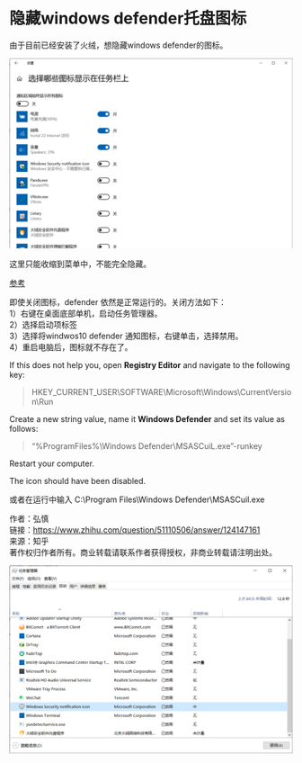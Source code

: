 # 隐藏windows defender托盘图标
由于目前已经安装了火绒，想隐藏windows defender的图标。

![](_v_images/20210213185018709_3600.png)

这里只能收缩到菜单中，不能完全隐藏。

[参考](https://answers.microsoft.com/zh-hans/windows/forum/all/windows-defender/1d51723e-b80c-48aa-8992-a88a79527089#:~:text=如果是这样，您可以,后的开关即可。)

即使关闭图标，defender 依然是正常运行的。关闭方法如下：  
1）右键在桌面底部单机，启动任务管理器。  
2）选择启动项标签  
3）选择将windwos10 defender 通知图标，右键单击，选择禁用。  
4）重启电脑后，图标就不存在了。  
  

If this does not help you, open **Registry Editor** and navigate to the following key:

> HKEY\_CURRENT\_USER\\SOFTWARE\\Microsoft\\Windows\\CurrentVersion\\Run

Create a new string value, name it **Windows Defender** and set its value as follows:

> “%ProgramFiles%\\Windows Defender\\MSASCuiL.exe”-runkey

Restart your computer.

The icon should have been disabled.

  
  

或者在运行中输入 C:\\Program Files\\Windows Defender\\MSASCuil.exe

  
  
作者：弘慎  
链接：https://www.zhihu.com/question/51110506/answer/124147161  
来源：知乎  
著作权归作者所有。商业转载请联系作者获得授权，非商业转载请注明出处。


![](_v_images/20210213185356125_17271.png)


